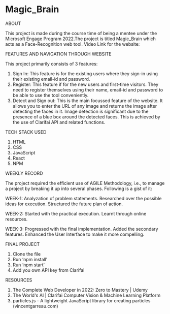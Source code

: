 # Magic_Brain
ABOUT

This project is made during the course time of being a mentee under the Microsoft Engage Program 2022.The project is titled Magic_Brain which acts as a Face-Recognition web tool.
Video Link for the website:

FEATURES AND NAVIGATION THROUGH WEBSITE

This project primarily consists of 3 features:
1.	Sign In: This feature is for the existing users where they sign-in using their existing email-id and password. 
2.	Register: This feature if for the new users and first-time visitors. They need to register themselves using their name, email-id and password to be able to use the tool conveniently.
3.	Detect and Sign out: This is the main focussed feature of the website. It allows you to enter the URL of any image and returns the image after detecting the faces in it. Image detection is significant due to the presence of a blue box around the detected faces. This is achieved by the use of Clarifai API and related functions.
 
 
TECH STACK USED
1.	HTML
2.	CSS
3.	JavaScript
4.	React
5.	NPM


WEEKLY RECORD

The project required the efficient use of AGILE Methodology, i.e., to manage a project by breaking it up into several phases. Following is a gist of it:

WEEK-1: Analyzation of problem statements. Researched over the possible ideas for execution. Structured the future plan of action.

WEEK-2: Started with the practical execution. Learnt through online resources.

WEEK-3: Progressed with the final implementation. Added the secondary features. Enhanced the User Interface to make it more compelling.


FINAL PROJECT
1.	Clone the file
2.	Run ‘npm install’
3.	Run ‘npm start’
4.	Add you own API key from Clarifai


RESOURCES
1.	The Complete Web Developer in 2022: Zero to Mastery | Udemy
2.	The World's AI | Clarifai Computer Vision & Machine Learning Platform
3.	particles.js - A lightweight JavaScript library for creating particles (vincentgarreau.com)
